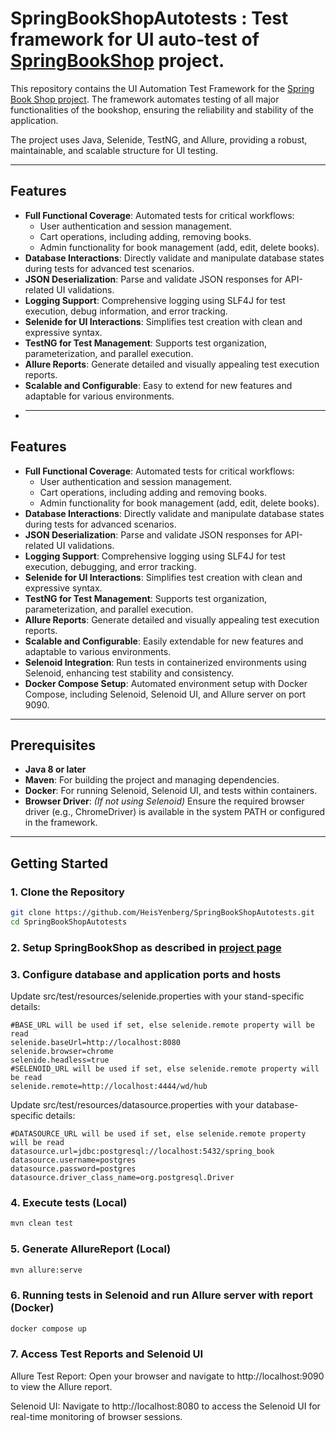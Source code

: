# SpringBookShopAutotests : Test framework for UI auto-test of [SpringBookShop](https://github.com/HeisYenberg/SpringBookShop) project.

This repository contains the UI Automation Test Framework for
the [Spring Book Shop project](https://github.com/HeisYenberg/SpringBookShop).
The framework automates testing of all major functionalities of the bookshop,
ensuring the reliability and stability of the application.

The project uses Java, Selenide, TestNG, and Allure, providing a robust,
maintainable, and scalable structure for UI testing.

___

## Features

- **Full Functional Coverage**: Automated tests for critical workflows:
    - User authentication and session management.
    - Cart operations, including adding, removing books.
    - Admin functionality for book management (add, edit, delete books).
- **Database Interactions**: Directly validate and manipulate database states
  during tests for advanced test scenarios.
- **JSON Deserialization**: Parse and validate JSON responses for API-related UI
  validations.
- **Logging Support**: Comprehensive logging using SLF4J for test execution,
  debug information, and error tracking.
- **Selenide for UI Interactions**: Simplifies test creation with clean and
  expressive syntax.
- **TestNG for Test Management**: Supports test organization, parameterization,
  and parallel execution.
- **Allure Reports**: Generate detailed and visually appealing test execution
  reports.
- **Scalable and Configurable**: Easy to extend for new features and adaptable
  for various environments.
- ___

## Features

- **Full Functional Coverage**: Automated tests for critical workflows:
    - User authentication and session management.
    - Cart operations, including adding and removing books.
    - Admin functionality for book management (add, edit, delete books).
- **Database Interactions**: Directly validate and manipulate database states
  during tests for advanced scenarios.
- **JSON Deserialization**: Parse and validate JSON responses for API-related UI
  validations.
- **Logging Support**: Comprehensive logging using SLF4J for test execution,
  debugging, and error tracking.
- **Selenide for UI Interactions**: Simplifies test creation with clean and
  expressive syntax.
- **TestNG for Test Management**: Supports test organization, parameterization,
  and parallel execution.
- **Allure Reports**: Generate detailed and visually appealing test execution
  reports.
- **Scalable and Configurable**: Easily extendable for new features and
  adaptable to various environments.
- **Selenoid Integration**: Run tests in containerized environments using
  Selenoid, enhancing test stability and consistency.
- **Docker Compose Setup**: Automated environment setup with Docker Compose,
  including Selenoid, Selenoid UI, and Allure server on port 9090.

---

## Prerequisites

- **Java 8 or later**
- **Maven**: For building the project and managing dependencies.
- **Docker**: For running Selenoid, Selenoid UI, and tests within containers.
- **Browser Driver**: *(If not using Selenoid)* Ensure the required browser
  driver (e.g., ChromeDriver) is available in the system PATH or configured in
  the framework.

---

## Getting Started

### 1. Clone the Repository

```bash  
git clone https://github.com/HeisYenberg/SpringBookShopAutotests.git  
cd SpringBookShopAutotests  
```

### 2. Setup SpringBookShop as described in [project page](https://github.com/HeisYenberg/SpringBookShop)

### 3. Configure database and application ports and hosts

Update src/test/resources/selenide.properties with your stand-specific details:

```properties
#BASE_URL will be used if set, else selenide.remote property will be read
selenide.baseUrl=http://localhost:8080
selenide.browser=chrome
selenide.headless=true
#SELENOID_URL will be used if set, else selenide.remote property will be read
selenide.remote=http://localhost:4444/wd/hub
```

Update src/test/resources/datasource.properties with your database-specific
details:

```properties
#DATASOURCE_URL will be used if set, else selenide.remote property will be read
datasource.url=jdbc:postgresql://localhost:5432/spring_book
datasource.username=postgres
datasource.password=postgres
datasource.driver_class_name=org.postgresql.Driver
```

### 4. Execute tests (Local)

```bash
mvn clean test
```

### 5. Generate AllureReport (Local)

```bash
mvn allure:serve
```

### 6. Running tests in Selenoid and run Allure server with report (Docker)

```bash
docker compose up
```

### 7. Access Test Reports and Selenoid UI

Allure Test Report: Open your browser and navigate to http://localhost:9090 to
view the Allure report.

Selenoid UI: Navigate to http://localhost:8080 to access the Selenoid UI for
real-time monitoring of browser sessions.
